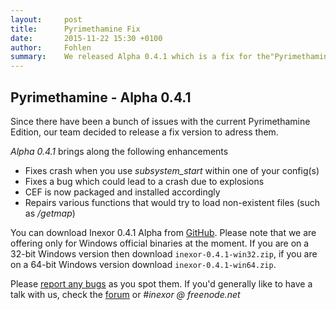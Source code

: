 ```yaml
---
layout:     post
title:      Pyrimethamine Fix
date:       2015-11-22 15:30 +0100
author:     Fohlen
summary:    We released Alpha 0.4.1 which is a fix for the"Pyrimethamine" Edition
---
```


## Pyrimethamine - Alpha 0.4.1
Since there have been a bunch of issues with the current Pyrimethamine Edition, our team decided to release a fix version to adress them.

*Alpha 0.4.1* brings along the following enhancements

- Fixes crash when you use *subsystem_start* within one of your config(s)
- Fixes a bug which could lead to a crash due to explosions
- CEF is now packaged and installed accordingly
- Repairs various functions that would try to load non-existent files (such as */getmap*)


You can download Inexor 0.4.1 Alpha from [GitHub](https://github.com/inexorgame/code/releases/tag/0.4.1-alpha). Please note that we are offering only for Windows official binaries at the moment. If you are on a 32-bit Windows version then download `inexor-0.4.1-win32.zip`, if you are on a 64-bit Windows version download `inexor-0.4.1-win64.zip`.

Please [report any bugs](https://github.com/inexorgame/code/issues) as you spot them. If you'd generally like to have a talk with us, check the [forum](https://community.inexor.org) or *#inexor @ freenode.net*
